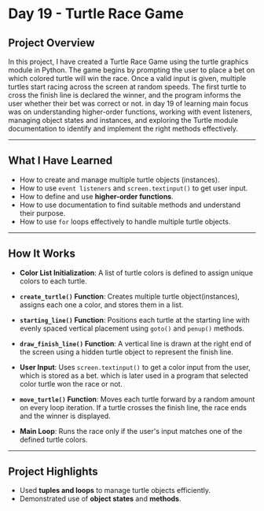   # Day 19 - Turtle Race Game 

## Project Overview
In this project, I have created a Turtle Race Game using the turtle graphics module in Python.
The game begins by prompting the user to place a bet on which colored turtle will win the race. Once a valid input is given, multiple turtles start racing across the screen at random speeds. The first turtle to cross the finish line is declared the winner, and the program informs the user whether their bet was correct or not.
in day 19 of learning main focus was on understanding higher-order functions, working with event listeners, managing object states and instances, and exploring the Turtle module documentation to identify and implement the right methods effectively.


---

## What I Have Learned

- How to create and manage multiple turtle objects (instances).
- How to use `event listeners` and `screen.textinput()` to get user input.
- How to define and use **higher-order functions**.
- How to use documentation to find suitable methods and understand their purpose.
- How to use `for` loops effectively to handle multiple turtle objects.

---

## How It Works

- **Color List Initialization**: A list of turtle colors is defined to assign unique colors to each turtle.

- **`create_turtle()` Function**: Creates multiple turtle object(instances), assigns each one a color, and stores them in a list.

- **`starting_line()` Function**: Positions each turtle at the starting line with evenly spaced vertical placement using `goto()` and `penup()` methods.

- **`draw_finish_line()` Function**: A vertical line is drawn at the right end of the screen using a hidden turtle object to represent the finish line.

- **User Input**: Uses `screen.textinput()` to get a color input from the user, which is stored as a bet. which is later used in a program that selected color turtle won the race or not. 

- **`move_turtle()` Function**: Moves each turtle forward by a random amount on every loop iteration. If a turtle crosses the finish line, the race ends and the winner is displayed.

- **Main Loop**: Runs the race only if the user's input matches one of the defined turtle colors.

---

## Project Highlights

- Used **tuples and loops** to manage turtle objects efficiently.
- Demonstrated use of **object states** and **methods**.

